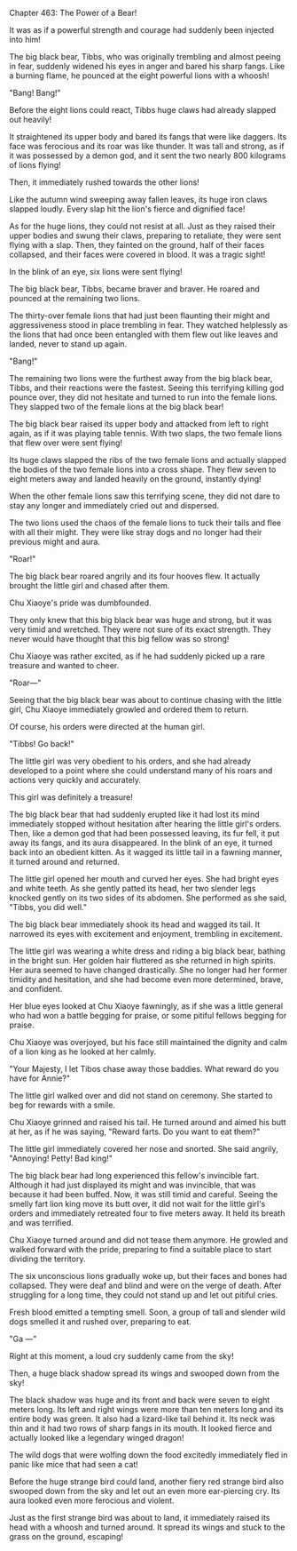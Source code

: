 Chapter 463: The Power of a Bear\!

It was as if a powerful strength and courage had suddenly been injected into him\!

The big black bear, Tibbs, who was originally trembling and almost peeing in fear, suddenly widened his eyes in anger and bared his sharp fangs. Like a burning flame, he pounced at the eight powerful lions with a whoosh\!

"Bang\! Bang\!"

Before the eight lions could react, Tibbs huge claws had already slapped out heavily\!

It straightened its upper body and bared its fangs that were like daggers. Its face was ferocious and its roar was like thunder. It was tall and strong, as if it was possessed by a demon god, and it sent the two nearly 800 kilograms of lions flying\!

Then, it immediately rushed towards the other lions\!

Like the autumn wind sweeping away fallen leaves, its huge iron claws slapped loudly. Every slap hit the lion's fierce and dignified face\!

As for the huge lions, they could not resist at all. Just as they raised their upper bodies and swung their claws, preparing to retaliate, they were sent flying with a slap. Then, they fainted on the ground, half of their faces collapsed, and their faces were covered in blood. It was a tragic sight\!

In the blink of an eye, six lions were sent flying\!

The big black bear, Tibbs, became braver and braver. He roared and pounced at the remaining two lions.

The thirty-over female lions that had just been flaunting their might and aggressiveness stood in place trembling in fear. They watched helplessly as the lions that had once been entangled with them flew out like leaves and landed, never to stand up again.

"Bang\!"

The remaining two lions were the furthest away from the big black bear, Tibbs, and their reactions were the fastest. Seeing this terrifying killing god pounce over, they did not hesitate and turned to run into the female lions. They slapped two of the female lions at the big black bear\!

The big black bear raised its upper body and attacked from left to right again, as if it was playing table tennis. With two slaps, the two female lions that flew over were sent flying\!

Its huge claws slapped the ribs of the two female lions and actually slapped the bodies of the two female lions into a cross shape. They flew seven to eight meters away and landed heavily on the ground, instantly dying\!

When the other female lions saw this terrifying scene, they did not dare to stay any longer and immediately cried out and dispersed.

The two lions used the chaos of the female lions to tuck their tails and flee with all their might. They were like stray dogs and no longer had their previous might and aura.

"Roar\!"

The big black bear roared angrily and its four hooves flew. It actually brought the little girl and chased after them.

Chu Xiaoye's pride was dumbfounded.

They only knew that this big black bear was huge and strong, but it was very timid and wretched. They were not sure of its exact strength. They never would have thought that this big fellow was so strong\!

Chu Xiaoye was rather excited, as if he had suddenly picked up a rare treasure and wanted to cheer.

"Roar—"

Seeing that the big black bear was about to continue chasing with the little girl, Chu Xiaoye immediately growled and ordered them to return.

Of course, his orders were directed at the human girl.

"Tibbs\! Go back\!"

The little girl was very obedient to his orders, and she had already developed to a point where she could understand many of his roars and actions very quickly and accurately.

This girl was definitely a treasure\!

The big black bear that had suddenly erupted like it had lost its mind immediately stopped without hesitation after hearing the little girl's orders. Then, like a demon god that had been possessed leaving, its fur fell, it put away its fangs, and its aura disappeared. In the blink of an eye, it turned back into an obedient kitten. As it wagged its little tail in a fawning manner, it turned around and returned.

The little girl opened her mouth and curved her eyes. She had bright eyes and white teeth. As she gently patted its head, her two slender legs knocked gently on its two sides of its abdomen. She performed as she said, "Tibbs, you did well."

The big black bear immediately shook its head and wagged its tail. It narrowed its eyes with excitement and enjoyment, trembling in excitement.

The little girl was wearing a white dress and riding a big black bear, bathing in the bright sun. Her golden hair fluttered as she returned in high spirits. Her aura seemed to have changed drastically. She no longer had her former timidity and hesitation, and she had become even more determined, brave, and confident.

Her blue eyes looked at Chu Xiaoye fawningly, as if she was a little general who had won a battle begging for praise, or some pitiful fellows begging for praise.

Chu Xiaoye was overjoyed, but his face still maintained the dignity and calm of a lion king as he looked at her calmly.

"Your Majesty, I let Tibos chase away those baddies. What reward do you have for Annie?"

The little girl walked over and did not stand on ceremony. She started to beg for rewards with a smile.

Chu Xiaoye grinned and raised his tail. He turned around and aimed his butt at her, as if he was saying, "Reward farts. Do you want to eat them?"

The little girl immediately covered her nose and snorted. She said angrily, "Annoying\! Petty\! Bad king\!"

The big black bear had long experienced this fellow's invincible fart. Although it had just displayed its might and was invincible, that was because it had been buffed. Now, it was still timid and careful. Seeing the smelly fart lion king move its butt over, it did not wait for the little girl's orders and immediately retreated four to five meters away. It held its breath and was terrified.

Chu Xiaoye turned around and did not tease them anymore. He growled and walked forward with the pride, preparing to find a suitable place to start dividing the territory.

The six unconscious lions gradually woke up, but their faces and bones had collapsed. They were deaf and blind and were on the verge of death. After struggling for a long time, they could not stand up and let out pitiful cries.

Fresh blood emitted a tempting smell. Soon, a group of tall and slender wild dogs smelled it and rushed over, preparing to eat.

"Ga —"

Right at this moment, a loud cry suddenly came from the sky\!

Then, a huge black shadow spread its wings and swooped down from the sky\!

The black shadow was huge and its front and back were seven to eight meters long. Its left and right wings were more than ten meters long and its entire body was green. It also had a lizard-like tail behind it. Its neck was thin and it had two rows of sharp fangs in its mouth. It looked fierce and actually looked like a legendary winged dragon\!

The wild dogs that were wolfing down the food excitedly immediately fled in panic like mice that had seen a cat\!

Before the huge strange bird could land, another fiery red strange bird also swooped down from the sky and let out an even more ear-piercing cry. Its aura looked even more ferocious and violent.

Just as the first strange bird was about to land, it immediately raised its head with a whoosh and turned around. It spread its wings and stuck to the grass on the ground, escaping\!